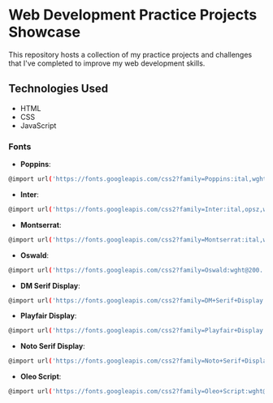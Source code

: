 # Web Development Practice Projects Showcase

This repository hosts a collection of my practice projects and challenges that I've completed to improve my web development skills. 

## Technologies Used
- HTML
- CSS
- JavaScript

### Fonts
- **Poppins**: 
```bash
@import url('https://fonts.googleapis.com/css2?family=Poppins:ital,wght@0,100;0,200;0,300;0,400;0,500;0,600;0,700;0,800;0,900;1,100;1,200;1,300;1,400;1,500;1,600;1,700;1,800;1,900&display=swap');
```
- **Inter**: 
```bash
@import url('https://fonts.googleapis.com/css2?family=Inter:ital,opsz,wght@0,14..32,100..900;1,14..32,100..900&display=swap');
```
- **Montserrat**: 
```bash
@import url('https://fonts.googleapis.com/css2?family=Montserrat:ital,wght@0,100..900;1,100..900&display=swap');
```
- **Oswald**: 
```bash
@import url('https://fonts.googleapis.com/css2?family=Oswald:wght@200..700&display=swap');
```
- **DM Serif Display**: 
```bash
@import url('https://fonts.googleapis.com/css2?family=DM+Serif+Display:ital@0;1&display=swap');
```
- **Playfair Display**: 
```bash
@import url('https://fonts.googleapis.com/css2?family=Playfair+Display:ital,wght@0,400..900;1,400..900&display=swap');
```
- **Noto Serif Display**: 
```bash
@import url('https://fonts.googleapis.com/css2?family=Noto+Serif+Display:ital,wght@0,100..900;1,100..900&display=swap');
```
- **Oleo Script**: 
```bash
@import url('https://fonts.googleapis.com/css2?family=Oleo+Script:wght@400;700&display=swap');
```
